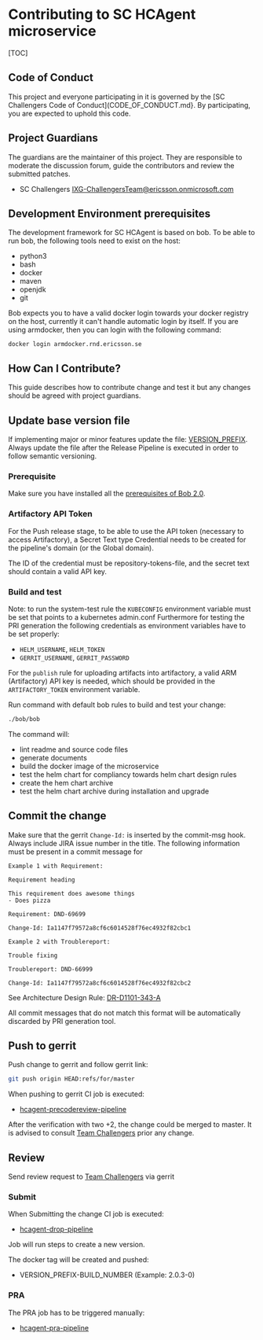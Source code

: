 # Contributing to SC HCAgent microservice

[TOC]

## Code of Conduct

This project and everyone participating in it is governed by the
[SC Challengers Code of Conduct](CODE_OF_CONDUCT.md}.
By participating, you are expected to uphold this code.

## Project Guardians

The guardians are the maintainer of this project.
They are responsible to moderate the discussion forum,
guide the contributors and review the submitted patches.

 * SC Challengers <IXG-ChallengersTeam@ericsson.onmicrosoft.com>

## Development Environment prerequisites

The development framework for SC HCAgent is based on bob.
To be able to run bob, the following tools need to exist on the host:

 * python3
 * bash
 * docker
 * maven
 * openjdk
 * git

Bob expects you to have a valid docker login towards your docker registry on
the host, currently it can't handle automatic login by itself.
If you are using armdocker, then you can login with the following command:

```shell
docker login armdocker.rnd.ericsson.se
```

## How Can I Contribute?

This guide describes how to contribute change and test it but
any changes should be agreed with project guardians.

## Update base version file

If implementing major or minor features update the file: [VERSION_PREFIX](VERSION_PREFIX).
Always update the file after the Release Pipeline is executed
in order to follow semantic versioning.

### Prerequisite

Make sure you have installed all the [prerequisites of Bob 2.0](
https://gerrit.ericsson.se/plugins/gitiles/adp-cicd/bob/+/HEAD/USER_GUIDE_2.0.md#Prerequisites
).

### Artifactory API Token

For the Push release stage, to be able to use the API token (necessary
to access Artifactory), a Secret Text type Credential needs to be created for the
pipeline's domain (or the Global domain).

The ID of the credential must be repository-tokens-file, and the secret text
should contain a valid API key.

### Build and test

Note: to run the system-test rule the `KUBECONFIG` environment variable
must be set that points to a kubernetes admin.conf
Furthermore for testing the PRI generation the following credentials as environment
variables have to be set properly:

 * `HELM_USERNAME`, `HELM_TOKEN`
 * `GERRIT_USERNAME`, `GERRIT_PASSWORD`

For the `publish` rule for uploading artifacts into artifactory, a valid ARM (Artifactory)
API key is needed, which should be provided in the `ARTIFACTORY_TOKEN`
environment variable.

Run command with default bob rules to build and test your change:

```sh
./bob/bob
```

The command will:

 * lint readme and source code files
 * generate documents
 * build the docker image of the microservice
 * test the helm chart for compliancy towards helm chart design rules
 * create the hem chart archive
 * test the helm chart archive during installation and upgrade

## Commit the change

Make sure that the gerrit `Change-Id:` is inserted by the commit-msg hook.
Always include JIRA issue number in the title.
The following information must be present in a commit message for

```example
Example 1 with Requirement:

Requirement heading

This requirement does awesome things
- Does pizza

Requirement: DND-69699

Change-Id: Ia1147f79572a8cf6c6014528f76ec4932f82cbc1

Example 2 with Troublereport:

Trouble fixing

Troublereport: DND-66999

Change-Id: Ia1147f79572a8cf6c6014528f76ec4932f82cbc2
```

See Architecture Design Rule: [DR-D1101-343-A](
https://confluence.lmera.ericsson.se/display/AA/Artifact+handling+design+rules)

All commit messages that do not match this format will be automatically
discarded by PRI generation tool.

## Push to gerrit

Push change to gerrit and follow gerrit link:

```sh
git push origin HEAD:refs/for/master
```

When pushing to gerrit CI job is executed:

 * [hcagent-precodereview-pipeline](https://fem1s10-eiffel029.eiffel.gic.ericsson.se:8443/jenkins/job/5G-ESC/job/HC-AGENT/job/hcagent-precodereview-pipeline/)

After the verification with two +2, the change could be merged to master.
It is advised to consult [Team Challengers](README.md#Contact) prior any change.

## Review

Send review request to [Team Challengers](README.md#Contact) via gerrit

### Submit

When Submitting the change CI job is executed:

 * [hcagent-drop-pipeline](https://fem1s10-eiffel029.eiffel.gic.ericsson.se:8443/jenkins/job/5G-ESC/job/HC-AGENT/job/hcagent-drop-pipeline/)

Job will run steps to create a new version.

The docker tag will be created and pushed:

 * VERSION_PREFIX-BUILD_NUMBER (Example: 2.0.3-0)

### PRA

The PRA job has to be triggered manually:

 * [hcagent-pra-pipeline](https://fem1s10-eiffel029.eiffel.gic.ericsson.se:8443/jenkins/job/5G-ESC/job/HC-AGENT/job/hcagent-pra-pipeline/)
